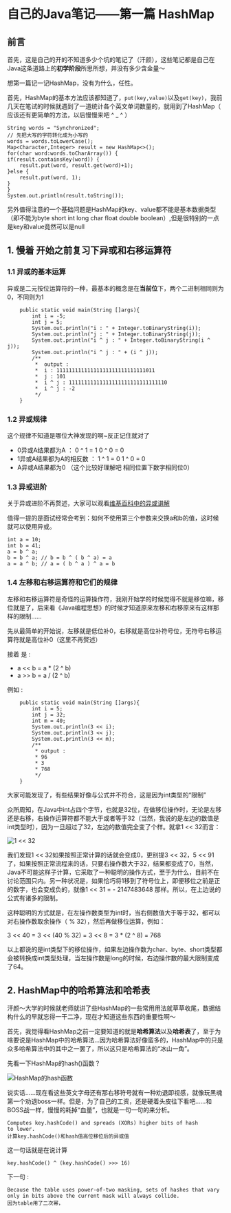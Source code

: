 # 自己的Java笔记——第一篇 HashMap
## 前言
首先，这是自己的开的不知道多少个坑的笔记了（汗颜），这些笔记都是自己在Java这条道路上的**初学阶段**所思所想，并没有多少含金量～

想第一篇记一记HashMap，没有为什么，任性。

首先，HashMap的基本方法应该都知道了，`put(key,value)`以及`get(key)`，我前几天在笔试的时候就遇到了一道统计各个英文单词数量的，就用到了HashMap（ 应该还有更简单的方法，以后慢慢来吧 ^ _ ^ ）

```
String words = "Synchronized";
// 先把大写的字符转化成为小写的
words = words.toLowerCase();
Map<Character,Integer> result = new HashMap<>();
for(char word:words.toCharArray()) {
if(result.containsKey(word)) {
	result.put(word, result.get(word)+1);
}else {
	result.put(word, 1);
}
}
System.out.println(result.toString());
```

另外值得注意的一个基础问题是HashMap的key、value都不能是基本数据类型（即不能为byte short int long char float double boolean）,但是很特别的一点是key和value竟然可以是null

## 1. 慢着 开始之前复习下异或和右移运算符
### 1.1 异或的基本运算
异或是二元按位运算符的一种，最基本的概念是在**当前位**下，两个二进制相同则为0，不同则为1

```
	public static void main(String []args){
        int i = -5;
        int j = 5;
        System.out.println("i : " + Integer.toBinaryString(i));
        System.out.println("j : " + Integer.toBinaryString(j));
        System.out.println("i ^ j : " + Integer.toBinaryString(i ^ j));
        System.out.println("i ^ j : " + (i ^ j));
        /**
         *  output :
         *  i : 11111111111111111111111111111011
         *  j : 101
         *  i ^ j : 11111111111111111111111111111110
         *  i ^ j : -2
         */
    }
```

### 1.2 异或规律
这个规律不知道是哪位大神发现的啊~反正记住就对了

- 0异或A结果都为A ： 0 ^ 1 = 1   0 ^ 0 = 0
- 1异或A结果都为A的相反数 ： 1 ^ 1 = 0  1 ^ 0 = 0
- A异或A结果都为0 （这个比较好理解吧 相同位置下数字相同位0）

### 1.3 异或进阶

关于异或进阶不再赘述，大家可以观看[维基百科中的异或讲解](https://en.wikipedia.org/wiki/Exclusive_or)

值得一提的是面试经常会考到：如何不使用第三个参数来交换a和b的值，这时候就可以使用异或。

```
int a = 10;
int b = 41;
a = b ^ a;
b = b ^ a; // b = b ^ ( b ^ a) = a
a = a ^ b; // a = ( b ^ a ) ^ a = b
```

### 1.4 左移和右移运算符和它们的规律

左移和右移运算符是奇怪的运算操作符，我刚开始学的时候觉得不就是移位嘛，移位就是了，后来看《Java编程思想》的时候才知道原来左移和右移原来有这样那样的限制……

先从最简单的开始说，左移就是低位补0，右移就是高位补符号位，无符号右移运算符就是高位补0（这里不再赘述）

接着 是 : 

- a << b = a * (2 ^ b)
- a >> b = a / (2 ^ b)

例如 : 

```
	public static void main(String []args){
        int i = 5;
        int j = 32;
        int m = 40;
        System.out.println(3 << i);
        System.out.println(3 << j);
        System.out.println(3 << m);
        /**
         * output :
         * 96
         * 3
         * 768
         */
    }
```

大家可能发现了，有些结果好像与公式并不符合，这是因为int类型的“限制”

众所周知，在Java中int占四个字节，也就是32位，在做移位操作时，无论是左移还是右移，右操作运算符都不能大于或者等于32（当然，我说的是左边的数值是int类型时），因为一旦超过了32，左边的数值完全变了个样。就拿1 << 32而言：

![1 << 32](http://zhangzhaolin.oss-cn-beijing.aliyuncs.com/18-7-15/14577629.jpg)

我们发现1 << 32如果按照正常计算的话就会变成0，更别提3 << 32，5 << 91了，如果按照正常流程来的话，只要右操作数大于32，结果都变成了0，当然，Java不可能这样子计算，它采取了一种聪明的操作方式，至于为什么，目前不在讨论范围只内。另一种状况是，如果恰巧将1移到了符号位上，即便移位之前是正的数字，也会变成负的，就像1 << 31 = - 2147483648 那样。所以，在上边说的公式有诸多的限制。

这种聪明的方式就是，在左操作数类型为int时，当右侧数值大于等于32，都可以对右操作数取余操作（ % 32），然后再做移位运算，例如：

3 << 40 = 3 << (40 % 32) = 3 << 8 = 3 * (2 ^ 8) = 768

以上都说的是int类型下的移位操作，如果左边操作数为char、byte、short类型都会被转换成int类型处理，当左操作数是long的时候，右边操作数的最大限制变成了64。


## 2. HashMap中的哈希算法和哈希表
汗颜～大学的时候就老师就讲了些HashMap的一些常用用法就草草收尾，数据结构什么的早就忘得一干二净，现在才知道这些东西的重要性啊～

首先，我觉得看HashMap之前一定要知道的就是**哈希算法**以及**哈希表**了，至于为啥要说是HashMap中的哈希算法...因为哈希算法好像蛮多的，HashMap中的只是众多哈希算法中的其中之一罢了，所以这只是哈希算法的“冰山一角”。

先看一下HashMap的hash()函数？

![HashMap的hash函数](http://zhangzhaolin.oss-cn-beijing.aliyuncs.com/18-7-15/40898679.jpg)


说实话……现在看这些英文字母还有那右移符号就有一种劝退即视感，就像玩黑魂第一个劝退boss一样。但是，为了自己的工资，还是硬着头皮往下看吧……和BOSS战一样，慢慢的耗掉“血量”，也就是一句一句的来分析。

```
Computes key.hashCode() and spreads (XORs) higher bits of hash
to lower.
计算key.hashCode()和hash值高位移位后的异或值
```

这一句话就是在说计算

```
key.hashCode() ^ (key.hashCode() >>> 16)
```

下一句 : 

```
Because the table uses power-of-two masking, sets of hashes that vary only in bits above the current mask will always collide.
因为table用了二次幂，
```


